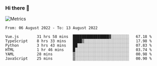### Hi there 👋

![Metrics](https://github.com/radoapx/radoapx/blob/main/github-metrics.svg)

<!--START_SECTION:waka-->

```text
From: 06 August 2022 - To: 13 August 2022

Vue.js        31 hrs 58 mins  ████████████████▓░░░░░░░░   67.18 %
TypeScript    8 hrs 33 mins   ████▒░░░░░░░░░░░░░░░░░░░░   17.98 %
Python        3 hrs 43 mins   ██░░░░░░░░░░░░░░░░░░░░░░░   07.83 %
HTML          1 hr 46 mins    █░░░░░░░░░░░░░░░░░░░░░░░░   03.74 %
YAML          28 mins         ▒░░░░░░░░░░░░░░░░░░░░░░░░   00.98 %
JavaScript    25 mins         ▒░░░░░░░░░░░░░░░░░░░░░░░░   00.90 %
```

<!--END_SECTION:waka-->

<!--
**radoapx/radoapx** is a ✨ _special_ ✨ repository because its `README.md` (this file) appears on your GitHub profile.

Here are some ideas to get you started:

- 🔭 I’m currently working on ...
- 🌱 I’m currently learning ...
- 👯 I’m looking to collaborate on ...
- 🤔 I’m looking for help with ...
- 💬 Ask me about ...
- 📫 How to reach me: ...
- 😄 Pronouns: ...
- ⚡ Fun fact: ...
-->
